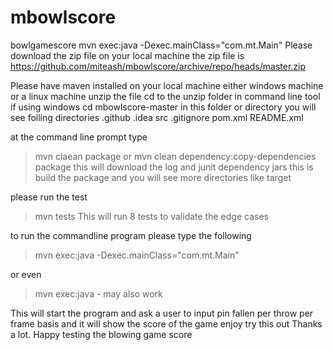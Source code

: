 # mbowlscore
bowlgamescore
mvn exec:java -Dexec.mainClass="com.mt.Main"
Please download the zip file on your local machine
the zip file is https://github.com/miteash/mbowlscore/archive/repo/heads/master.zip

Please have maven installed on your local machine either windows machine or a linux machine
unzip the file
cd to the unzip folder in command line tool if using windows
cd mbowlscore-master
in this folder or directory you will see folling directories
.github
.idea
src
.gitignore
pom.xml
README.xml

at the command line prompt
type
>mvn claean package
>or
>mvn clean dependency:copy-dependencies package
>this will download the log and junit dependency jars
this is build the package and you will see more directories
like 
target

please run the test
>mvn tests
This will run 8 tests to validate the edge cases

to run the commandline program
please type the following 
> mvn exec:java -Dexec.mainClass="com.mt.Main"

or even
> mvn exec:java - may also work


This will start the program and ask a user to input pin fallen per throw per frame basis and it will show the score of the game
enjoy try this out
Thanks a lot.
Happy testing the blowing game score


